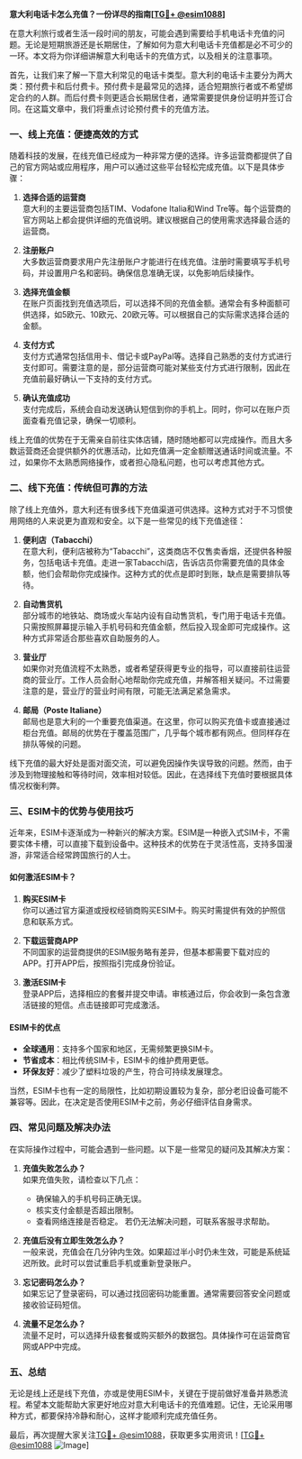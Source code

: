 **意大利电话卡怎么充值？一份详尽的指南[[TG💪+ @esim1088](https://t.me/s/esim1088)]**

在意大利旅行或者生活一段时间的朋友，可能会遇到需要给手机电话卡充值的问题。无论是短期旅游还是长期居住，了解如何为意大利电话卡充值都是必不可少的一环。本文将为你详细讲解意大利电话卡的充值方式，以及相关的注意事项。

首先，让我们来了解一下意大利常见的电话卡类型。意大利的电话卡主要分为两大类：预付费卡和后付费卡。预付费卡是最常见的选择，适合短期旅行者或不希望绑定合约的人群。而后付费卡则更适合长期居住者，通常需要提供身份证明并签订合同。在这篇文章中，我们将重点讨论预付费卡的充值方法。

### **一、线上充值：便捷高效的方式**

随着科技的发展，在线充值已经成为一种非常方便的选择。许多运营商都提供了自己的官方网站或应用程序，用户可以通过这些平台轻松完成充值。以下是具体步骤：

1. **选择合适的运营商**  
   意大利的主要运营商包括TIM、Vodafone Italia和Wind Tre等。每个运营商的官方网站上都会提供详细的充值说明。建议根据自己的使用需求选择最合适的运营商。

2. **注册账户**  
   大多数运营商要求用户先注册账户才能进行在线充值。注册时需要填写手机号码，并设置用户名和密码。确保信息准确无误，以免影响后续操作。

3. **选择充值金额**  
   在账户页面找到充值选项后，可以选择不同的充值金额。通常会有多种面额可供选择，如5欧元、10欧元、20欧元等。可以根据自己的实际需求选择合适的金额。

4. **支付方式**  
   支付方式通常包括信用卡、借记卡或PayPal等。选择自己熟悉的支付方式进行支付即可。需要注意的是，部分运营商可能对某些支付方式进行限制，因此在充值前最好确认一下支持的支付方式。

5. **确认充值成功**  
   支付完成后，系统会自动发送确认短信到你的手机上。同时，你可以在账户页面查看充值记录，确保一切顺利。

线上充值的优势在于无需亲自前往实体店铺，随时随地都可以完成操作。而且大多数运营商还会提供额外的优惠活动，比如充值满一定金额赠送通话时间或流量。不过，如果你不太熟悉网络操作，或者担心隐私问题，也可以考虑其他方式。

### **二、线下充值：传统但可靠的方法**

除了线上充值外，意大利还有很多线下充值渠道可供选择。这种方式对于不习惯使用网络的人来说更为直观和安全。以下是一些常见的线下充值途径：

1. **便利店（Tabacchi）**  
   在意大利，便利店被称为“Tabacchi”，这类商店不仅售卖香烟，还提供各种服务，包括电话卡充值。走进一家Tabacchi店，告诉店员你需要充值的具体金额，他们会帮助你完成操作。这种方式的优点是即时到账，缺点是需要排队等待。

2. **自动售货机**  
   部分城市的地铁站、商场或火车站内设有自动售货机，专门用于电话卡充值。只需按照屏幕提示输入手机号码和充值金额，然后投入现金即可完成操作。这种方式非常适合那些喜欢自助服务的人。

3. **营业厅**  
   如果你对充值流程不太熟悉，或者希望获得更专业的指导，可以直接前往运营商的营业厅。工作人员会耐心地帮助你完成充值，并解答相关疑问。不过需要注意的是，营业厅的营业时间有限，可能无法满足紧急需求。

4. **邮局（Poste Italiane）**  
   邮局也是意大利的一个重要充值渠道。在这里，你可以购买充值卡或直接通过柜台充值。邮局的优势在于覆盖范围广，几乎每个城市都有网点。但同样存在排队等候的问题。

线下充值的最大好处是面对面交流，可以避免因操作失误导致的问题。然而，由于涉及到物理接触和等待时间，效率相对较低。因此，在选择线下充值时要根据具体情况权衡利弊。

### **三、ESIM卡的优势与使用技巧**

近年来，ESIM卡逐渐成为一种新兴的解决方案。ESIM是一种嵌入式SIM卡，不需要实体卡槽，可以直接下载到设备中。这种技术的优势在于灵活性高，支持多国漫游，非常适合经常跨国旅行的人士。

#### **如何激活ESIM卡？**
1. **购买ESIM卡**  
   你可以通过官方渠道或授权经销商购买ESIM卡。购买时需提供有效的护照信息和联系方式。

2. **下载运营商APP**  
   不同国家的运营商提供的ESIM服务略有差异，但基本都需要下载对应的APP。打开APP后，按照指引完成身份验证。

3. **激活ESIM卡**  
   登录APP后，选择相应的套餐并提交申请。审核通过后，你会收到一条包含激活链接的短信。点击链接即可完成激活。

#### **ESIM卡的优点**
- **全球通用**：支持多个国家和地区，无需频繁更换SIM卡。
- **节省成本**：相比传统SIM卡，ESIM卡的维护费用更低。
- **环保友好**：减少了塑料垃圾的产生，符合可持续发展理念。

当然，ESIM卡也有一定的局限性，比如初期设置较为复杂，部分老旧设备可能不兼容等。因此，在决定是否使用ESIM卡之前，务必仔细评估自身需求。

### **四、常见问题及解决办法**

在实际操作过程中，可能会遇到一些问题。以下是一些常见的疑问及其解决方案：

1. **充值失败怎么办？**  
   如果充值失败，请检查以下几点：
   - 确保输入的手机号码正确无误。
   - 核实支付金额是否超出限制。
   - 查看网络连接是否稳定。
   若仍无法解决问题，可联系客服寻求帮助。

2. **充值后没有立即生效怎么办？**  
   一般来说，充值会在几分钟内生效。如果超过半小时仍未生效，可能是系统延迟所致。此时可以尝试重启手机或重新登录账户。

3. **忘记密码怎么办？**  
   如果忘记了登录密码，可以通过找回密码功能重置。通常需要回答安全问题或接收验证码短信。

4. **流量不足怎么办？**  
   流量不足时，可以选择升级套餐或购买额外的数据包。具体操作可在运营商官网或APP中完成。

### **五、总结**

无论是线上还是线下充值，亦或是使用ESIM卡，关键在于提前做好准备并熟悉流程。希望本文能帮助大家更好地应对意大利电话卡的充值难题。记住，无论采用哪种方式，都要保持冷静和耐心，这样才能顺利完成充值任务。

最后，再次提醒大家关注[TG💪+ @esim1088](https://t.me/s/esim1088)，获取更多实用资讯！[[TG💪+ @esim1088](https://t.me/s/esim1088) ![Image](https://i.postimg.cc/4NQfJmqS/Snipaste-2025-05-13-00-14-12.png)]